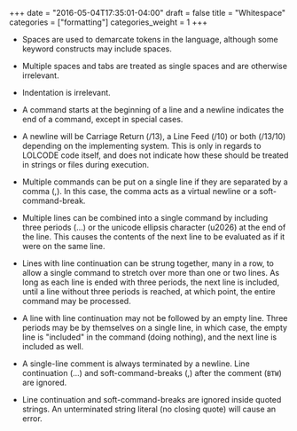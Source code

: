 +++
date = "2016-05-04T17:35:01-04:00"
draft = false
title = "Whitespace"
categories = ["formatting"]
categories_weight = 1
+++

*   Spaces are used to demarcate tokens in the language, although some keyword constructs may include spaces.

*   Multiple spaces and tabs are treated as single spaces and are otherwise irrelevant.

*   Indentation is irrelevant.

*   A command starts at the beginning of a line and a newline indicates the end of a command, except in special cases.

*   A newline will be Carriage Return (/13), a Line Feed (/10) or both (/13/10) depending on the implementing system. This is only in regards to LOLCODE code itself, and does not indicate how these should be treated in strings or files during execution.

*   Multiple commands can be put on a single line if they are separated by a comma (,). In this case, the comma acts as a virtual newline or a soft-command-break.

*   Multiple lines can be combined into a single command by including three periods (...) or the unicode ellipsis character (u2026) at the end of the line. This causes the contents of the next line to be evaluated as if it were on the same line.

*   Lines with line continuation can be strung together, many in a row, to allow a single command to stretch over more than one or two lines. As long as each line is ended with three periods, the next line is included, until a line without three periods is reached, at which point, the entire command may be processed.

*   A line with line continuation may not be followed by an empty line. Three periods may be by themselves on a single line, in which case, the empty line is "included" in the command (doing nothing), and the next line is included as well.

*   A single-line comment is always terminated by a newline. Line continuation (...) and soft-command-breaks (,) after the comment (`BTW`) are ignored.

*   Line continuation and soft-command-breaks are ignored inside quoted strings. An unterminated string literal (no closing quote) will cause an error.